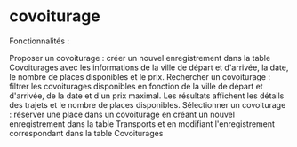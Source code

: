 # covoiturage
Fonctionnalités :

Proposer un covoiturage : créer un nouvel enregistrement dans la table Covoiturages avec les informations de la ville de départ et d'arrivée, la date, le nombre de places disponibles et le prix.
Rechercher un covoiturage : filtrer les covoiturages disponibles en fonction de la ville de départ et d'arrivée, de la date et d'un prix maximal. Les résultats affichent les détails des trajets et le nombre de places disponibles.
Sélectionner un covoiturage : réserver une place dans un covoiturage en créant un nouvel enregistrement dans la table Transports et en modifiant l'enregistrement correspondant dans la table Covoiturages